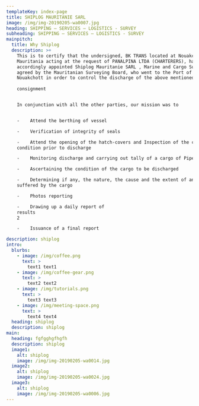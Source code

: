 ```yaml
---
templateKey: index-page
title: SHIPLOG MAURITANIE SARL
image: /img/img-20190205-wa0007.jpg
heading: SHIPPING – SERVICES – LOGISTICS - SURVEY
subheading: SHIPPING – SERVICES – LOGISTICS - SURVEY
mainpitch:
  title: Why Shiplog
  description: >+
    This is to certify that the undersigned, BK TRANS located at Nouakchott in
    Mauritania acting at the request of PANALPINA LTDA (CHARTERERS), had
    accordingly appointed Shiplog Mauritanie SARL , Marine and Cargo Surveyors,
    agreed by the Mauritanian Surveying Board, who went to the Port of
    Nouakchott in order to control the discharge of the above mentioned
    
    consignment


    In conjunction with all the other parties, our mission was to


    -    Attend the berthing of vessel

    -    Verification of integrity of seals

    -    Attend the opening of the hatch-covers and Inspection of the cargo
    condition prior to discharge

    -    Monitoring discharge and carrying out tally of a cargo of Pipes

    -    Ascertaining the condition of the cargo to be discharged

    -    Determining if any, the nature, the cause and the extent of any damage
    suffered by the cargo

    -    Photos reporting

    -    Drawing up a daily report of
    results                                                                                 
    2

    -    Issuance of a final report

description: shiplog
intro:
  blurbs:
    - image: /img/coffee.png
      text: >
        text1 text1
    - image: /img/coffee-gear.png
      text: >
        text2 text2
    - image: /img/tutorials.png
      text: >
        text3 text3
    - image: /img/meeting-space.png
      text: >
        text4 text4
  heading: shiplog
  description: shiplog
main:
  heading: fgfgghgfhgfh
  description: shiplog
  image1:
    alt: shiplog
    image: /img/img-20190205-wa0014.jpg
  image2:
    alt: shiplog
    image: /img/img-20190205-wa0024.jpg
  image3:
    alt: shiplog
    image: /img/img-20190205-wa0006.jpg
---
```



